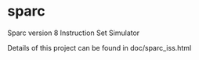 # sparc
Sparc version 8 Instruction Set Simulator

Details of this project can be found in doc/sparc_iss.html
